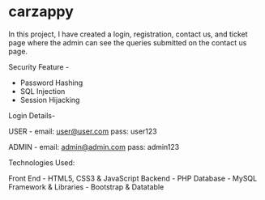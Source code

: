 # carzappy

In this project, I have created a login, registration, contact us, and ticket page where the admin can see the queries submitted on the contact us page.

Security Feature -

- Password Hashing
- SQL Injection
- Session Hijacking


Login Details-

USER - 
email: user@user.com
pass: user123

ADMIN -
email: admin@admin.com
pass: admin123




Technologies Used:

Front End - HTML5, CSS3 & JavaScript
Backend - PHP
Database - MySQL 
Framework & Libraries - Bootstrap & Datatable
